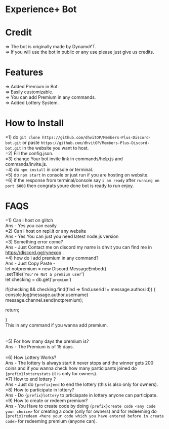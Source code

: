 # Experience+ Bot
# Credit
=> The bot is originally made by DynamoYT. <br />
=> If you will use the bot in public or any use please just give us credits. <br />
# Features
=> Added Premium in Bot. <br />
=> Easily customizable. <br />
=> You can add Premium in any commands. <br />
=> Added Lottery System. <br />
# How to Install
=1) do ``git clone https://github.com/dhvitOP/Members-Plus-Discord-bot.git`` or paste `https://github.com/dhvitOP/Members-Plus-Discord-bot.git` in the website you want to host. <br />
=2) Fill the config.json. <br />
=3) change Your bot invite link in commands/help.js and commands/invite.js. <br />
=4) do ``npm install`` in console or terminal. <br />
=5) do ``npm start`` in console or just run if you are hosting on website. <br />
=6) if the response from terminal/console say `i am ready` after `running on port 6000` then congrats youre done bot is ready to run enjoy. <br />
# FAQS
=1) Can i host on glitch <br />
Ans - Yes you can easily <br />
=2) Can i host on repl.it or any website <br />
Ans - Yes You can just you need latest node.js version <br />
=3) Something error come?<br />
Ans - Just Contact me on discord my name is dhvit you can find me in https://discord.gg/rynexop . <br />
=4) how do i add premium in any command? <br />
Ans - Just Copy Paste - <br /> 
let notpremium = new Discord.MessageEmbed() <br />
.setTitle('`You're Not a premium user`') <br />
 let checking = db.get('`premium`') <br />

if(checking && checking.find(find => find.userid != message.author.id)) { <br /> 
  console.log(message.author.username) <br />
  message.channel.send(notpremium); <br />

  return; <br />

} <br /> This in any command if you wanna add premium. <br />
 <br />
  <br />
  =5) For how many days the premium is?  <br />
  Ans - The Premium is of 15 days.  <br />
  <br />
  =6) How Lottery Works? <br />
  Ans - The lottery Is always start it never stops and the winner gets 200 coins and if you wanna check how many participants joined do `{prefix}lotterystats` (it is only for owners). <br />
  =7) How to end lottery ? <br />
  Ans - Just do `{prefix}end` to end the lottery (this is also only for owners). <br />
  =8) How to participate in lottery? <br />
  Ans - Do `{prefix}lottery` to prticiapate in lottery anyone can participate. <br />
  =9) How to create or redeem premium? <br />
  Ans - You Have to create code by doing `{prefix}create code <any code your choice>` for creating a code (only for owners) and for redeeming do `{prefix}redeem <here your code which you have entered before in create code>` for redeeming premium (anyone can). <br />


